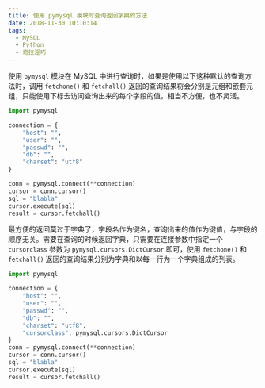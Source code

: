 ```yaml
---
title: 使用 pymysql 模块时查询返回字典的方法
date: 2018-11-30 10:10:14
tags:
  - MySQL
  - Python
  - 奇技淫巧
---
```


使用 `pymysql` 模块在 MySQL 中进行查询时，如果是使用以下这种默认的查询方法时，调用 `fetchone()` 和 `fetchall()` 返回的查询结果将会分别是元组和嵌套元组，只能使用下标去访问查询出来的每个字段的值，相当不方便，也不灵活。

```python
import pymysql

connection = {
    "host": "",
    "user": "",
    "passwd": "",
    "db": "",
    "charset": "utf8"
}

conn = pymysql.connect(**connection)
cursor = conn.cursor()
sql = "blabla"
cursor.execute(sql)
result = cursor.fetchall()
```

最方便的返回莫过于字典了，字段名作为键名，查询出来的值作为键值，与字段的顺序无关。需要在查询的时候返回字典，只需要在连接参数中指定一个 `cursorclass` 参数为 `pymysql.cursors.DictCursor` 即可，使用 `fetchone()` 和 `fetchall()` 返回的查询结果分别为字典和以每一行为一个字典组成的列表。

```python
import pymysql

connection = {
    "host": "",
    "user": "",
    "passwd": "",
    "db": "",
    "charset": "utf8",
    "cursorclass": pymysql.cursors.DictCursor
}
conn = pymysql.connect(**connection)
cursor = conn.cursor()
sql = "blabla"
cursor.execute(sql)
result = cursor.fetchall()
```
